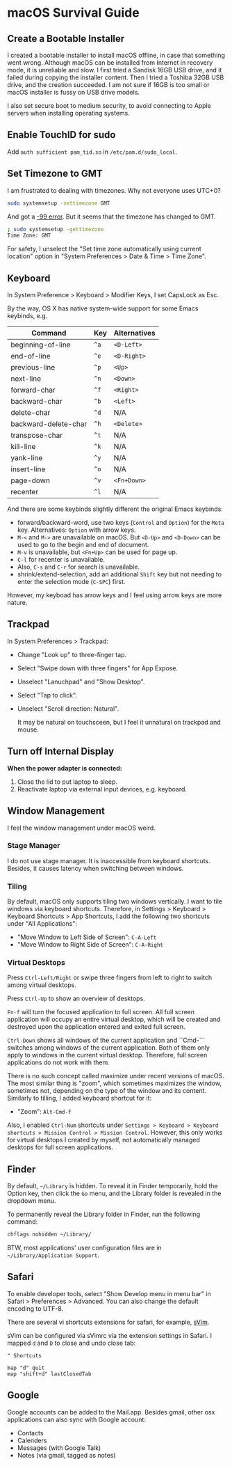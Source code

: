 # macOS Survival Guide

## Create a Bootable Installer

I created a bootable installer to install macOS offline,
in case that something went wrong.
Although macOS can be installed from Internet in recovery mode, it is unreliable and slow.
I first tried a Sandisk 16GB USB drive, and it failed during copying the installer content.
Then I tried a Toshiba 32GB USB drive, and the creation succeeded.
I am not sure if 16GB is too small or macOS installer is fussy on USB drive models.

[installer]: https://support.apple.com/en-us/HT201372

I also set secure boot to medium security, to avoid connecting to Apple servers when installing operating systems. 

## Enable TouchID for sudo

Add `auth sufficient pam_tid.so` in `/etc/pam.d/sudo_local`.

## Set Timezone to GMT

I am frustrated to dealing with timezones.
Why not everyone uses UTC+0?

```sh
sudo systemsetup -settimezone GMT
```

And got a [-99 error](https://github.com/LnL7/nix-darwin/issues/359#issuecomment-1209428101).
But it seems that the timezone has changed to GMT.

```sh
; sudo systemsetup -gettimezone
Time Zone: GMT
```

For safety, I unselect the "Set time zone automatically using current location" option in "System Preferences > Date & Time > Time Zone".

## Keyboard

In System Preference > Keyboard > Modifier Keys, I set CapsLock as Esc.

By the way, OS X has native system-wide support for some Emacs keybinds, e.g.

| Command | Key | Alternatives |
| - | - | - |
| beginning-of-line | `^a` | `<D-Left>` |
| end-of-line | `^e` |`<D-Right>` |
| previous-line | `^p` | `<Up>` |
| next-line | `^n` | `<Down>` |
| forward-char | `^f` | `<Right>` |
| backward-char | `^b` | `<Left>` |
| delete-char | `^d` | N/A |
| backward-delete-char | `^h` | `<Delete>` |
| transpose-char | `^t` | N/A |
| kill-line | `^k` | N/A |
| yank-line | `^y` | N/A |
| insert-line | `^o` | N/A |
| page-down | `^v` | `<Fn+Down>` |
| recenter | `^l` | N/A |

And there are some keybinds slightly different the original Emacs keybinds:

- forward/backward-word, use two keys (`Control` and `Option`) for the `Meta` key. Alternatives: `Option` with arrow keys.
- `M-<` and `M->` are unavailable on macOS. But `<D-Up>` and `<D-Down>` can be used to go to the begin and end of document.
- `M-v` is unavailable, but `<Fn+Up>` can be used for page up.
- `C-l` for recenter is unavailable.
- Also, `C-s` and `C-r` for search is unavailable.
- shrink/extend-selection, add an additional `Shift` key but not needing to enter the selection mode (`C-SPC`) first.

However, my keyboad has arrow keys and I feel using arrow keys are more nature.

## Trackpad

In System Preferences > Trackpad:

- Change "Look up" to three-finger tap.

- Select "Swipe down with three fingers" for App Expose.

- Unselect "Lanuchpad" and "Show Desktop".

- Select "Tap to click".

- Unselect "Scroll direction: Natural".

    It may be natural on touchsceen, but I feel it unnatural on trackpad and mouse.

## Turn off Internal Display

**When the power adapter is connected:**

1. Close the lid to put laptop to sleep.
2. Reactivate laptop via external input devices, e.g. keyboard.

## Window Management

I feel the window management under macOS weird.

### Stage Manager

I do not use stage manager.
It is inaccessible from keyboard shortcuts.
Besides, it causes latency when switching between windows. 

### Tiling

By default, macOS only supports tiling two windows vertically.
I want to tile windows via keyboard shortcuts.
Therefore, in Settings > Keyboard > Keyboard Shortcuts > App Shortcuts,
I add the following two shortcuts under "All Applications":

- "Move Window to Left Side of Screen": `C-A-Left`
- "Move Window to Right Side of Screen": `C-A-Right`


### Virtual Desktops

Press `Ctrl-Left/Right` or swipe three fingers from left to right to switch among virtual desktops.

Press `Ctrl-Up` to show an overview of desktops.

`Fn-f` will turn the focused application to full screen.
All full screen application will occupy an entire virtual desktop,
which will be created and destroyed upon the application entered and exited full screen.

`Ctrl-Down` shows all windows of the current application
and ``Cmd-``` switches among windows of the current application.
Both of them only apply to windows in the current virtual desktop.
Therefore, full screen applications do not work with them.

There is no such concept called maximize under recent versions of macOS.
The most similar thing is "zoom", which sometimes maximizes the window,
sometimes not, depending on the type of the window and its content.
Similarly to tilling, I added keyboard shortcut for it:

- "Zoom": `Alt-Cmd-f`

Also, I enabled `Ctrl-Num` shortcuts under
`Settings > Keyboard > Keyboard shortcuts > Mission Control > Mission Control`.
However, this only works for virtual desktops I created by myself,
not automatically managed desktops for full screen applications.

## Finder

By default, `~/Library` is hidden.
To reveal it in Finder temporarily,
hold the Option key, then click the `Go` menu,
and the Library folder is revealed in the dropdown menu.

To permanently reveal the Library folder in Finder, run the following command:

```sh
chflags nohidden ~/Library/
```

BTW, most applications' user configuration files are in `~/Library/Application Support`.

## Safari

To enable developer tools, select "Show Develop menu in menu bar" in Safari > Preferences > Advanced.
You can also change the default encoding to UTF-8.

There are several vi shortcuts extensions for safari, for example, [sVim].

[sVim]: https://github.com/flipxfx/sVim

sVim can be configured via sVimrc via the extension settings in Safari.
I mapped `d` and `D` to close and undo close tab:

```
" Shortcuts

map "d" quit
map "shift+d" lastClosedTab
```

## Google

Google accounts can be added to the Mail.app.
Besides gmail, other osx applications can also sync with Google account:

- Contacts
- Calenders
- Messages (with Google Talk)
- Notes (via gmail, tagged as notes)
